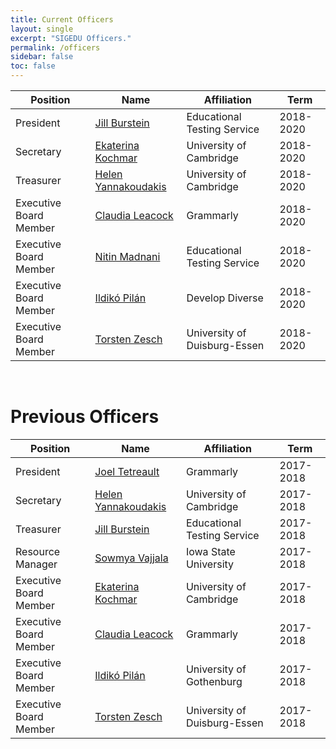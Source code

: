 ```yaml
---
title: Current Officers
layout: single
excerpt: "SIGEDU Officers."
permalink: /officers
sidebar: false
toc: false
---
```


| Position | Name | Affiliation | Term |
| -------- | ---- | ----------- | ---- | 
| President | [Jill Burstein](https://sites.google.com/site/jbursteinets/) | Educational Testing Service | 2018-2020 |
| Secretary | [Ekaterina Kochmar](https://www.cl.cam.ac.uk/~ek358/) | University of Cambridge | 2018-2020 |
| Treasurer | [Helen Yannakoudakis](https://www.cl.cam.ac.uk/~hy260/) | University of Cambridge | 2018-2020 |
| Executive Board Member | [Claudia Leacock](https://www.linkedin.com/in/claudialeacockphd/) | Grammarly | 2018-2020 |
| Executive Board Member | [Nitin Madnani](https://desilinguist.org) | Educational Testing Service | 2018-2020 |
| Executive Board Member | [Ildikó Pilán](https://spraakbanken.gu.se/eng/personal/ildiko) | Develop Diverse | 2018-2020 |
| Executive Board Member | [Torsten Zesch](https://www.ltl.uni-due.de/team/torsten-zesch/) | University of Duisburg-Essen | 2018-2020 |


<br/>

<h1>Previous Officers</h1>

| Position | Name | Affiliation | Term |
| -------- | ---- | ----------- | ---- | 
| President | [Joel Tetreault](https://www.cs.rochester.edu/~tetreaul/academic.html) | Grammarly | 2017-2018 |
| Secretary | [Helen Yannakoudakis](https://www.cl.cam.ac.uk/~hy260/) | University of Cambridge | 2017-2018 |
| Treasurer | [Jill Burstein](https://sites.google.com/site/jbursteinets/)  | Educational Testing Service | 2017-2018 |
| Resource Manager | [Sowmya Vajjala](https://sowmya.public.iastate.edu/) | Iowa State University | 2017-2018 |
| Executive Board Member | [Ekaterina Kochmar](https://www.cl.cam.ac.uk/~ek358/) | University of Cambridge | 2017-2018 |
| Executive Board Member | [Claudia Leacock](https://www.linkedin.com/in/claudialeacockphd/) | Grammarly | 2017-2018 |
| Executive Board Member | [Ildikó Pilán](https://spraakbanken.gu.se/eng/personal/ildiko) | University of Gothenburg | 2017-2018 |
| Executive Board Member | [Torsten Zesch](https://www.ltl.uni-due.de/team/torsten-zesch/) | University of Duisburg-Essen | 2017-2018 |
